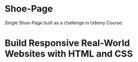 # Shoe-Page
Single Shoe-Page built as a challenge in Udemy Course:
# Build Responsive Real-World Websites with HTML and CSS

